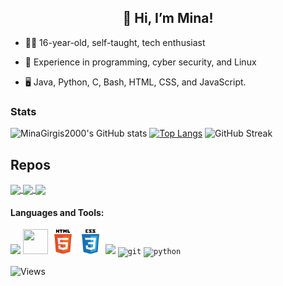 <h2 align="center">👋 Hi, I’m Mina!</h2>

- 🧑‍💻 16-year-old, self-taught, tech enthusiast

- 🤖 Experience in programming, cyber security, and Linux

- 🖥️ Java, Python, C, Bash, HTML, CSS, and JavaScript.


### Stats
![MinaGirgis2000's GitHub stats](https://github-readme-stats.vercel.app/api/?username=MinaGirgis2000&show_icons=true&theme=radical&hide_border=true&rank_icon=github)
[![Top Langs](https://github-readme-stats.vercel.app/api/top-langs/?username=MinaGirgis2000&layout=compact&theme=radical&hide_border=true&hide=shell,batchfile,ruby)](https://github.com/anuraghazra/github-readme-stats)
![GitHub Streak](https://github-readme-streak-stats.herokuapp.com?user=MinaGirgis2000&theme=radical&hide_border=true)

## Repos

<a href="https://github.com/MinaGirgis2000/MinaGirgis2000.github.io">
  <img align="center" src="https://github-readme-stats.vercel.app/api/pin/?username=MinaGirgis2000&repo=minagirgis2000.github.io&theme=rose_pine&hide_border=true" />
</a>
<a href="https://github.com/MinaGirgis2000/PyGPACalculator">
  <img align="center" src="https://github-readme-stats.vercel.app/api/pin/?username=MinaGirgis2000&repo=pygpacalculator&theme=rose_pine&hide_border=true" />
</a>
<a href="https://github.com/MinaGirgis2000/CalculatorApp">
  <img align="center" src="https://github-readme-stats.vercel.app/api/pin/?username=MinaGirgis2000&repo=calculatorapp&theme=rose_pine&hide_border=true" />
</a>

#### Languages and Tools:

<a><code><img height="40" src="https://upload.wikimedia.org/wikipedia/en/thumb/3/30/Java_programming_language_logo.svg/1200px-Java_programming_language_logo.svg.png"></code></a>
<a><code><img height="40" width="40" src="https://raw.githubusercontent.com/shinokada/shinokada/master/assets/javascript.png"></code></a>
<a><code><img src="https://raw.githubusercontent.com/devicons/devicon/master/icons/html5/html5-original-wordmark.svg" alt="html5" width="40" height="40"/></code></a>
<a><code><img src="https://raw.githubusercontent.com/devicons/devicon/master/icons/css3/css3-original-wordmark.svg" alt="css3" width="40" height="40"/></code></a>
<a><code><img height="40" src="https://cdn.freebiesupply.com/logos/large/2x/visual-studio-code-logo-png-transparent.png"></code></a>
<a><code><img src="https://www.vectorlogo.zone/logos/git-scm/git-scm-icon.svg" alt="git" width="40" height="40"/></code></a>
<a><code><img src="https://cdn3.iconfinder.com/data/icons/logos-and-brands-adobe/512/267_Python-512.png" alt="python" width="40" height="40"/></code></a>
<!--<a><code><img height="40" src="https://raw.githubusercontent.com/shinokada/shinokada/master/assets/php.png"></code></a>-->

![Views](https://komarev.com/ghpvc/?username=MinaGirgis2000)
